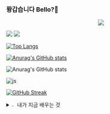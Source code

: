 ### 퐝갑습니다  Bello?👋


<p align="center">
  <img src="https://github.com/Thatment/Thatment/assets/110982264/8e61aeb9-c93a-462e-9fc7-3490d6614a0e">
</p>


<img src="https://capsule-render.vercel.app/api?type=waving&color=BDBDC8&height=150&section=header" />
<img src="https://capsule-render.vercel.app/api?type=waving&color=BDBDC8&height=150&section=footer" />

[![Top Langs](https://github-readme-stats.vercel.app/api/top-langs/?username=Thatment)](https://github.com/anuraghazra/github-readme-stats)

[![Anurag's GitHub stats](https://github-readme-stats.vercel.app/api?username=Thatment)](https://github.com/anuraghazra/github-readme-stats)

![Anurag's GitHub stats](https://github-readme-stats.vercel.app/api?username=Thatment&hide=contribs,prs&show_icons=true&theme=테마)

![js](https://img.shields.io/badge/JavaScript-F7DF1E?style=for-the-badge&logo=JavaScript&logoColor=white)

[![GitHub Streak](https://streak-stats.demolab.com?user=Thatment)](https://git.io/streak-stats)

<details>
<summary>
  <img src="https://raw.githubusercontent.com/Tarikul-Islam-Anik/Animated-Fluent-Emojis/master/Emojis/Hand%20gestures/Eyes.png" alt="Eyes" width="2%" /> 내가 지금 배우는 것
</summary>
   <br>
  
![js](https://img.shields.io/badge/JavaScript-F7DF1E?style=for-the-badge&logo=JavaScript&logoColor=white) ![html](https://img.shields.io/badge/HTML5-E34F26?style=for-the-badge&logo=html5&logoColor=white) ![css](https://img.shields.io/badge/CSS-239120?&style=for-the-badge&logo=css3&logoColor=white) ![java](https://img.shields.io/badge/Java-ED8B00?style=for-the-badge&logo=openjdk&logoColor=white) ![c](https://img.shields.io/badge/C-00599C?style=for-the-badge&logo=c&logoColor=white) ![python](https://img.shields.io/badge/Python-14354C?style=for-the-badge&logo=python&logoColor=white) 
</details>
<!--
**Thatment/Thatment** is a ✨ _special_ ✨ repository because its `README.md` (this file) appears on your GitHub profile.

Here are some ideas to get you started:

- 🔭 I’m currently working on ...
- 🌱 I’m currently learning ...
- 👯 I’m looking to collaborate on ...
- 🤔 I’m looking for help with ...
- 💬 Ask me about ...
- 📫 How to reach me: ...
- 😄 Pronouns: ...
- ⚡ Fun fact: ...
-->
